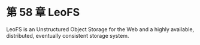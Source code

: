 # 第 58 章 LeoFS

LeoFS is an Unstructured Object Storage for the Web and a highly available, distributed, eventually consistent storage system.